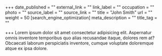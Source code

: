 +++
date_published = ""
external_link = ""
link_label = ""
occupation = ""
photo = ""
source_label = ""
source_link = ""
title = "John Smith"
url = ""
weight = 50
[search_engine_optimization]
meta_description = ""
title_tag = ""

+++
Lorem ipsum dolor sit amet consectetur adipisicing elit. Aspernatur omnis inventore temporibus quo alias recusandae itaque, dolores rem at? Obcaecati laborum perspiciatis inventore, cumque voluptate doloremque atque ex ipsa dolore.